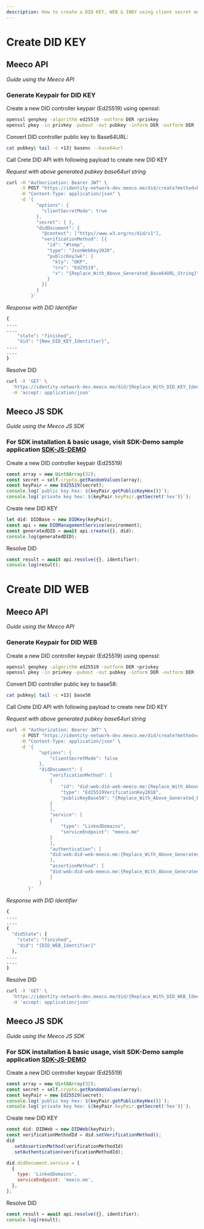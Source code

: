 ```yaml
---
description: How to create a DID KEY, WEB & INDY using client secret mode
---
```


# Create DID KEY

## Meeco API

_Guide using the Meeco API_

### Generate Keypair for DID KEY

Create a new DID controller keypair (Ed25519) using openssl:

```bash
openssl genpkey -algorithm ed25519 -outform DER >privkey
openssl pkey -in privkey -pubout -out pubkey -inform DER -outform DER
```

Convert DID controller public key to Base64URL:

```bash
cat pubkey| tail -c +13| basenc --base64url
```

Call Crete DID API with following payload to create new DID KEY

_Request with above generated pubkey base64url string_

```bash
curl -H "Authorization: Bearer JWT" \
     -X POST "https://identity-network-dev.meeco.me/did/create?method=key" \
     -H "Content-Type: application/json" \
     -d '{
           "options": {
             "clientSecretMode": true
           },
           "secret": { },
           "didDocument": {
             "@context": ["https//www.w3.org/ns/did/v1"],
             "verificationMethod": [{
               "id": "#temp",
               "type": "JsonWebKey2020",
               "publicKeyJwk": {
                 "kty": "OKP",
                 "crv": "Ed25519",
                 "x": "{Replace_With_Above_Generated_Base64URL_String}"
               }
             }]
           }
         }'
```

_Response with DID Identifier_

```bash
{
....
....
    "state": "finished",
    "did": "{New_DID_KEY_Identifier}",
....
....
}
```

Resolve DID

```bash
curl -X 'GET' \
  'https://identity-network-dev.meeco.me/did/{Replace_With_DID_KEY_Identifier}' \
  -H 'accept: application/json'
```

## Meeco JS SDK

_Guide using the Meeco JS SDK_

### For SDK installation & basic usage, visit SDK-Demo sample application [SDK-JS-DEMO](https://github.com/Meeco/js-sdk/blob/develop/packages/sdk-demo/src/did-management/index.ts)

Create a new DID controller keypair (Ed25519)

```js
const array = new Uint8Array(32);
const secret = self.crypto.getRandomValues(array);
const keyPair = new Ed25519(secret);
console.log(`public key hex: ${keyPair.getPublicKeyHex()}`);
console.log(`private key hex: ${keyPair.keyPair.getSecret('hex')}`);
```

Create new DID KEY

```js
let did: DIDBase = new DIDKey(keyPair);
const api = new DIDManagementService(environment);
const generatedDID = await api.create({}, did);
console.log(generatedDID);
```

Resolve DID

```js
const result = await api.resolve({}, identifier);
console.log(result);
```

# Create DID WEB

## Meeco API

_Guide using the Meeco API_

### Generate Keypair for DID WEB

Create a new DID controller keypair (Ed25519) using openssl:

```bash
openssl genpkey -algorithm ed25519 -outform DER >privkey
openssl pkey -in privkey -pubout -out pubkey -inform DER -outform DER
```

Convert DID controller public key to base58:

```bash
cat pubkey| tail -c +13| base58
```

Call Crete DID API with following payload to create new DID KEY

_Request with above generated pubkey base64url string_

```bash
curl -H "Authorization: Bearer JWT" \
     -X POST "https://identity-network-dev.meeco.me/did/create?method=web" \
     -H "Content-Type: application/json" \
     -d '{
            "options": {
                "clientSecretMode": false
            },
            "didDocument": {
                "verificationMethod": [
                {
                    "id": "did:web:did-web-meeco.me:{Replace_With_Above_Generated_Base58_String}#key-1",
                    "type": "Ed25519VerificationKey2018",
                    "publicKeyBase58": "{Replace_With_Above_Generated_Base58_String}"
                }
                ],
                "service": [
                {
                    "type": "LinkedDomains",
                    "serviceEndpoint": "meeco.me"
                }
                ],
                "authentication": [
                "did:web:did-web-meeco.me:{Replace_With_Above_Generated_Base58_String}#key-1"
                ],
                "assertionMethod": [
                "did:web:did-web-meeco.me:{Replace_With_Above_Generated_Base58_String}#key-1"
                ]
            }
        }'

```

_Response with DID Identifier_

```bash
{
....
....
{
  "didState": {
    "state": "finished",
    "did": "{DID_WEB_Identifier}"
  },
....
....
}
```

Resolve DID

```bash
curl -X 'GET' \
  'https://identity-network-dev.meeco.me/did/{Replace_With_DID_WEB_Identifier}' \
  -H 'accept: application/json'
```

## Meeco JS SDK

_Guide using the Meeco JS SDK_

### For SDK installation & basic usage, visit SDK-Demo sample application [SDK-JS-DEMO](https://github.com/Meeco/js-sdk/blob/develop/packages/sdk-demo/src/did-management/index.ts)

Create a new DID controller keypair (Ed25519)

```js
const array = new Uint8Array(32);
const secret = self.crypto.getRandomValues(array);
const keyPair = new Ed25519(secret);
console.log(`public key hex: ${keyPair.getPublicKeyHex()}`);
console.log(`private key hex: ${keyPair.keyPair.getSecret('hex')}`);
```

Create new DID KEY

```js
const did: DIDWeb = new DIDWeb(keyPair);
const verificationMethodId = did.setVerificationMethod();
did
  .setAssertionMethod(verificationMethodId)
  .setAuthentication(verificationMethodId);

did.didDocument.service = [
  {
    type: 'LinkedDomains',
    serviceEndpoint: 'meeco.me',
  },
];
```

Resolve DID

```js
const result = await api.resolve({}, identifier);
console.log(result);
```
